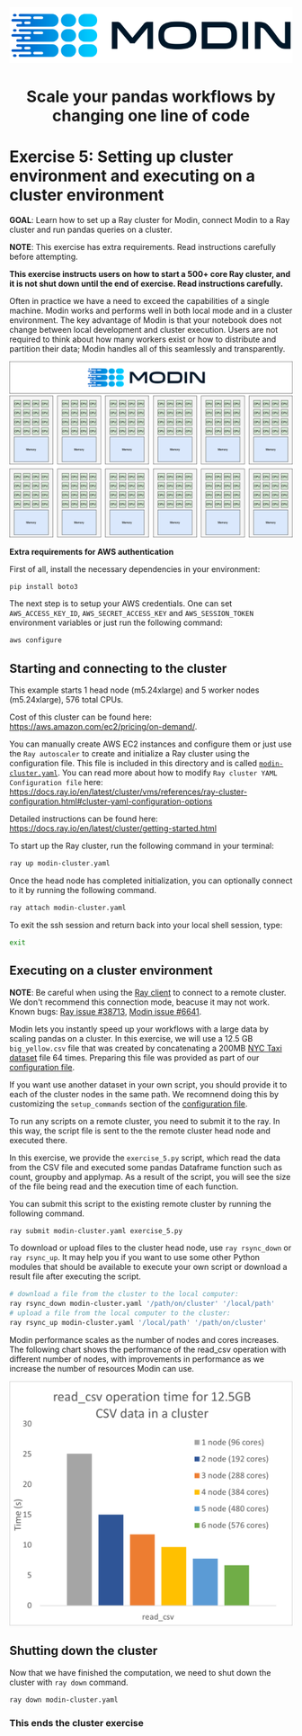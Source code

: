 ![LOGO](../../../img/MODIN_ver2_hrz.png)

<center>
<h1>Scale your pandas workflows by changing one line of code</h2>
</center>

# Exercise 5: Setting up cluster environment and executing on a cluster environment

**GOAL**: Learn how to set up a Ray cluster for Modin, connect Modin to a Ray cluster and run pandas queries on a cluster.

**NOTE**: This exercise has extra requirements. Read instructions carefully before attempting. 

**This exercise instructs users on how to start a 500+ core Ray cluster,
and it is not shut down until the end of exercise. Read instructions carefully.**

Often in practice we have a need to exceed the capabilities of a single machine.
Modin works and performs well in both local mode and in a cluster environment.
The key advantage of Modin is that your notebook does not change between
local development and cluster execution. Users are not required to think about
how many workers exist or how to distribute and partition their data;
Modin handles all of this seamlessly and transparently.

![Cluster](../../../img/modin_cluster.png)

**Extra requirements for AWS authentication**

First of all, install the necessary dependencies in your environment:

```bash
pip install boto3
```

The next step is to setup your AWS credentials. One can set  `AWS_ACCESS_KEY_ID`, 
`AWS_SECRET_ACCESS_KEY` and `AWS_SESSION_TOKEN` environment variables or
just run the following command:

```bash
aws configure
```

## Starting and connecting to the cluster

This example starts 1 head node (m5.24xlarge) and 5 worker nodes (m5.24xlarge), 576 total CPUs.

Cost of this cluster can be found here: https://aws.amazon.com/ec2/pricing/on-demand/.

You can manually create AWS EC2 instances and configure them or just use the `Ray autoscaler` to create and initialize
a Ray cluster using the configuration file. This file is included in this directory and is called
[`modin-cluster.yaml`](https://github.com/modin-project/modin/blob/master/examples/tutorial/jupyter/execution/pandas_on_ray/cluster/modin-cluster.yaml).
You can read more about how to modify `Ray cluster YAML Configuration file` here:
https://docs.ray.io/en/latest/cluster/vms/references/ray-cluster-configuration.html#cluster-yaml-configuration-options

Detailed instructions can be found here: https://docs.ray.io/en/latest/cluster/getting-started.html

To start up the Ray cluster, run the following command in your terminal:

```bash
ray up modin-cluster.yaml
```

Once the head node has completed initialization, you can optionally connect to it by running the following command.

```bash
ray attach modin-cluster.yaml
```

To exit the ssh session and return back into your local shell session, type:

```bash
exit
```

## Executing on a cluster environment

**NOTE**: Be careful when using the [Ray client](https://docs.ray.io/en/latest/cluster/running-applications/job-submission/ray-client.html)
to connect to a remote cluster. We don't recommend this connection mode, beacuse it may not work. Known bugs:
[Ray issue #38713](https://github.com/ray-project/ray/issues/38713), [Modin issue #6641](https://github.com/modin-project/modin/issues/6641).

Modin lets you instantly speed up your workflows with a large data by scaling pandas on a cluster.
In this exercise, we will use a 12.5 GB `big_yellow.csv` file that was created by concatenating a 200MB 
[NYC Taxi dataset](https://modin-datasets.intel.com/testing/yellow_tripdata_2015-01.csv) 
file 64 times. Preparing this file was provided as part of our [configuration file](https://github.com/modin-project/modin/blob/master/examples/tutorial/jupyter/execution/pandas_on_ray/cluster/modin-cluster.yaml).

If you want use another dataset in your own script, you should provide it to each of the cluster nodes in the same path.
We recomnend doing this by customizing the `setup_commands` section of the [configuration file](https://github.com/modin-project/modin/blob/master/examples/tutorial/jupyter/execution/pandas_on_ray/cluster/modin-cluster.yaml).

To run any scripts on a remote cluster, you need to submit it to the ray. In this way, the script file 
is sent to the the remote cluster head node and executed there. 

In this exercise, we provide the `exercise_5.py` script, which read the data from the CSV file and executed 
some pandas Dataframe function such as count, groupby and applymap. As a result of the script, you will see 
the size of the file being read and the execution time of each function.

You can submit this script to the existing remote cluster by running the following command.

```bash
ray submit modin-cluster.yaml exercise_5.py
```

To download or upload files to the cluster head node, use `ray rsync_down` or `ray rsync_up`. It may help you if you want to use
some other Python modules that should be available to execute your own script or download a result file after executing the script.

```bash
# download a file from the cluster to the local computer:
ray rsync_down modin-cluster.yaml '/path/on/cluster' '/local/path'
# upload a file from the local computer to the cluster:
ray rsync_up modin-cluster.yaml '/local/path' '/path/on/cluster'
```

Modin performance scales as the number of nodes and cores increases. The following chart shows
the performance of the read_csv operation with different number of nodes, with improvements in
performance as we increase the number of resources Modin can use.

![ClusterPerf](../../../img/modin_cluster_perf.png)

## Shutting down the cluster

Now that we have finished the computation, we need to shut down the cluster with `ray down` command.

```bash
ray down modin-cluster.yaml
```

### This ends the cluster exercise
